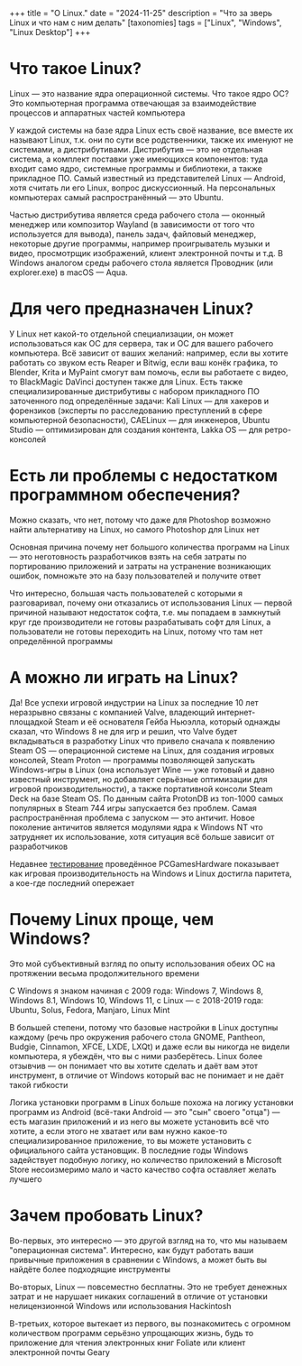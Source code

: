 +++
title = "О Linux."
date = "2024-11-25"
description = "Что за зверь Linux и что нам с ним делать"
[taxonomies]
tags = ["Linux", "Windows", "Linux Desktop"]
+++

# Что такое Linux?

Linux — это название ядра операционной системы. Что такое ядро ОС? Это компьютерная программа отвечающая за взаимодействие процессов и аппаратных частей компьютера

У каждой системы на базе ядра Linux есть своё название, все вместе их называют Linux, т.к. они по сути все родственники, также их именуют не системами, а дистрибутивами. Дистрибутив  — это не отдельная система, а комплект поставки уже имеющихся компонентов: туда входит само ядро, системные программы и библиотеки, а также прикладное ПО. Самый известный из представителей Linux — Android, хотя считать ли его Linux, вопрос дискуссионный. На персональных компьютерах самый распространённый — это Ubuntu.

Частью дистрибутива является среда рабочего стола — оконный менеджер или композитор Wayland (в зависимости от того что используется для вывода), панель задач, файловый менеджер, некоторые другие программы, например проигрыватель музыки и видео, просмотрщик изображений, клиент  электронной почты и т.д. В Windows аналогом среды рабочего стола является Проводник (или explorer.exe) в macOS — Aqua. 

# Для чего предназначен Linux?


У Linux нет какой-то отдельной специализации, он может использоваться как ОС для сервера, так и ОС для вашего рабочего компьютера. Всё зависит от ваших желаний: например, если вы хотите работать со звуком есть Reaper и Bitwig, если ваш конёк графика, то Blender, Krita и MyPaint смогут вам помочь, если вы работаете с видео, то BlackMagic DaVinci доступен также для Linux. Есть также специализированные дистрибутивы с набором прикладного ПО заточенного под определённые задачи: Kali Linux — для хакеров и форензиков (эксперты по расследованию преступлений в сфере компьютерной безопасности), CAELinux — для инженеров, Ubuntu Studio — оптимизирован для создания контента, Lakka OS — для ретро-консолей

# Есть ли проблемы с недостатком программном обеспечения? 

Можно сказать, что нет, потому что даже для Photoshop возможно найти альтернативу на Linux, но самого Photoshop для Linux нет

Основная причина почему нет большого количества программ на Linux — это неготовность разработчиков взять на себя затраты по портированию приложений и затраты на устранение возникающих ошибок, помножьте это на базу пользователей и получите ответ

Что интересно, большая часть пользователей с которыми я разговаривал, почему они отказались от использования Linux — первой причиной называют недостаток софта, т.е. мы попадаем в замкнутый круг где производители не готовы разрабатывать софт для Linux, а пользователи не готовы переходить на Linux, потому что там нет определённой программы


# А можно ли играть на Linux?

Да! Все успехи игровой индустрии на Linux за последние 10 лет неразрывно связаны с компанией Valve, владеющий интернет-площадкой Steam и её основателя Гейба Ньюэлла, который однажды сказал, что Windows 8 не для игр и решил, что Valve будет вкладываться в разработку Linux что привело сначала к появлению Steam OS — операционной системе на Linux, для создания игровых консолей, Steam Proton — программы позволяющей запускать Windows-игры в Linux (она использует Wine — уже готовый и давно известный инструмент, но добавляет серьёзные оптимизации для игровой производительности), а также портативной консоли Steam Deck на базе Steam OS. По данным сайта ProtonDB из топ-1000 самых популярных в Steam 744 игры запускается без проблем. Самая распространённая проблема с запуском — это античит. Новое поколение античитов является модулями ядра к Windows NT что затрудняет их использование, хотя ситуация всё больше зависит от разработчиков

Недавнее [тестирование](https://www.pcgameshardware.de/Linux-Software-26761/Specials/Windows-versus-Linux-Gaming-Benchmarks-1430856/) проведённое PCGamesHardware показывает как игровая производительность на Windows и Linux достигла паритета, а кое-где последний опережает

# Почему Linux проще, чем Windows?

Это мой субъективный взгляд по опыту использования обеих ОС на протяжении весьма продолжительного времени

С Windows я знаком начиная с 2009 года: Windows 7, Windows 8, Windows 8.1, Windows 10, Windows 11, с Linux — с 2018-2019 года: Ubuntu, Solus, Fedora, Manjaro, Linux Mint

В большей степени, потому что базовые настройки в Linux доступны каждому (речь про окружения рабочего стола GNOME, Pantheon, Budgie, Cinnamon, XFCE, LXDE, LXQt) и даже если вы никогда не видели компьютера, я убеждён, что вы с ними разберётесь. Linux более отзывчив — он понимает что вы хотите сделать и даёт вам этот инструмент, в отличие от Windows который вас не понимает и не даёт такой гибкости

Логика установки программ в Linux больше похожа на логику установки программ из Android (всё-таки Android — это "сын" своего "отца") — есть магазин приложений и из него вы можете установить всё что хотите, а если этого не хватает или вам нужно какое-то специализированное приложение, то вы можете установить с официального сайта установщик. В последние годы Windows задействует подобную логику, но количество приложений в Microsoft Store несоизмеримо мало и часто качество софта оставляет желать лучшего


# Зачем пробовать Linux?


Во-первых, это интересно — это другой взгляд на то, что мы называем "операционная система". Интересно, как будут работать ваши привычные приложения в сравнении с Windows, а может быть вы найдёте более подходящие инструменты

Во-вторых, Linux — повсеместно бесплатны. Это не требует денежных затрат и не нарушает никаких соглашений в отличие от установки нелицензионной Windows или использования Hackintosh

В-третьих, которое вытекает из первого, вы познакомитесь с огромном количеством программ серьёзно упрощающих жизнь, будь то приложение для чтения электронных книг Foliate или клиент электронной почты Geary 

